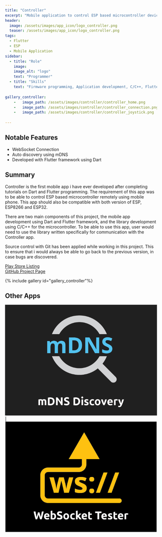 ```yaml
---
title: "Controller"
excerpt: "Mobile application to control ESP based microcontroller device"
header:
  image: /assets/images/app_icon/logo_controller.png
  teaser: /assets/images/app_icon/logo_controller.png
tags:
  - Flutter
  - ESP
  - Mobile Application
sidebar:
  - title: "Role"
    image: 
    image_alt: "logo"
    text: "Programmer"
  - title: "Skills"
    text: "Firmware programming, Application development, C/C++, Flutter"

gallery_controller:
    -   image_path: /assets/images/controller/controller_home.png
    -   image_path: /assets/images/controller/controller_connection.png
    -   image_path: /assets/images/controller/controller_joystick.png

---
```


## Notable Features

+ WebSocket Connection
+ Auto discovery using mDNS
+ Developed with Flutter framework using Dart

## Summary

Controller is the first mobile app i have ever developed after completing tutorials on Dart and Flutter programming. The requirement of this app was to be able to control ESP based microcontroller remotely using mobile phone. This app should also be compatible with both version of ESP, ESP8266 and ESP32.

There are two main components of this project, the mobile app development using Dart and Flutter framework, and the library development using C/C++ for the microcontroller. To be able to use this app, user would need to use the library written specifically for communication with the Controller app.

Source control with Git has been applied while working in this project. This to ensure that i would always be able to go back to the previous version, in case bugs are discovered.

[Play Store Listing](https://play.google.com/store/apps/details?id=com.invokcontroller.app)  
[GitHub Project Page](https://github.com/invoklab/InvokController)

{% include gallery id="gallery_controller"%}

## Other Apps

[![alt-text-1](/assets/images/app_icon/logo_mdns.png)](/portfolio/mdns) | [![alt-text-2](/assets/images/app_icon/logo_websocket.png)](/portfolio/websocket)

